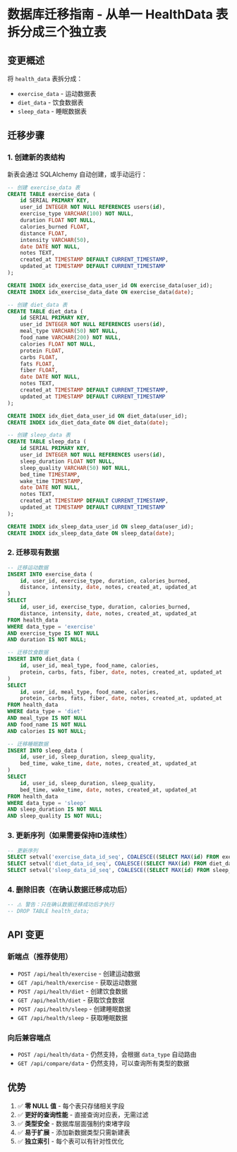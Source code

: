 # 数据库迁移指南 - 从单一 HealthData 表拆分成三个独立表

## 变更概述

将 `health_data` 表拆分成：
- `exercise_data` - 运动数据表
- `diet_data` - 饮食数据表  
- `sleep_data` - 睡眠数据表

## 迁移步骤

### 1. 创建新的表结构

新表会通过 SQLAlchemy 自动创建，或手动运行：

```sql
-- 创建 exercise_data 表
CREATE TABLE exercise_data (
    id SERIAL PRIMARY KEY,
    user_id INTEGER NOT NULL REFERENCES users(id),
    exercise_type VARCHAR(100) NOT NULL,
    duration FLOAT NOT NULL,
    calories_burned FLOAT,
    distance FLOAT,
    intensity VARCHAR(50),
    date DATE NOT NULL,
    notes TEXT,
    created_at TIMESTAMP DEFAULT CURRENT_TIMESTAMP,
    updated_at TIMESTAMP DEFAULT CURRENT_TIMESTAMP
);

CREATE INDEX idx_exercise_data_user_id ON exercise_data(user_id);
CREATE INDEX idx_exercise_data_date ON exercise_data(date);

-- 创建 diet_data 表
CREATE TABLE diet_data (
    id SERIAL PRIMARY KEY,
    user_id INTEGER NOT NULL REFERENCES users(id),
    meal_type VARCHAR(50) NOT NULL,
    food_name VARCHAR(200) NOT NULL,
    calories FLOAT NOT NULL,
    protein FLOAT,
    carbs FLOAT,
    fats FLOAT,
    fiber FLOAT,
    date DATE NOT NULL,
    notes TEXT,
    created_at TIMESTAMP DEFAULT CURRENT_TIMESTAMP,
    updated_at TIMESTAMP DEFAULT CURRENT_TIMESTAMP
);

CREATE INDEX idx_diet_data_user_id ON diet_data(user_id);
CREATE INDEX idx_diet_data_date ON diet_data(date);

-- 创建 sleep_data 表
CREATE TABLE sleep_data (
    id SERIAL PRIMARY KEY,
    user_id INTEGER NOT NULL REFERENCES users(id),
    sleep_duration FLOAT NOT NULL,
    sleep_quality VARCHAR(50) NOT NULL,
    bed_time TIMESTAMP,
    wake_time TIMESTAMP,
    date DATE NOT NULL,
    notes TEXT,
    created_at TIMESTAMP DEFAULT CURRENT_TIMESTAMP,
    updated_at TIMESTAMP DEFAULT CURRENT_TIMESTAMP
);

CREATE INDEX idx_sleep_data_user_id ON sleep_data(user_id);
CREATE INDEX idx_sleep_data_date ON sleep_data(date);
```

### 2. 迁移现有数据

```sql
-- 迁移运动数据
INSERT INTO exercise_data (
    id, user_id, exercise_type, duration, calories_burned, 
    distance, intensity, date, notes, created_at, updated_at
)
SELECT 
    id, user_id, exercise_type, duration, calories_burned,
    distance, intensity, date, notes, created_at, updated_at
FROM health_data
WHERE data_type = 'exercise'
AND exercise_type IS NOT NULL
AND duration IS NOT NULL;

-- 迁移饮食数据
INSERT INTO diet_data (
    id, user_id, meal_type, food_name, calories,
    protein, carbs, fats, fiber, date, notes, created_at, updated_at
)
SELECT 
    id, user_id, meal_type, food_name, calories,
    protein, carbs, fats, fiber, date, notes, created_at, updated_at
FROM health_data
WHERE data_type = 'diet'
AND meal_type IS NOT NULL
AND food_name IS NOT NULL
AND calories IS NOT NULL;

-- 迁移睡眠数据
INSERT INTO sleep_data (
    id, user_id, sleep_duration, sleep_quality,
    bed_time, wake_time, date, notes, created_at, updated_at
)
SELECT 
    id, user_id, sleep_duration, sleep_quality,
    bed_time, wake_time, date, notes, created_at, updated_at
FROM health_data
WHERE data_type = 'sleep'
AND sleep_duration IS NOT NULL
AND sleep_quality IS NOT NULL;
```

### 3. 更新序列（如果需要保持ID连续性）

```sql
-- 更新序列
SELECT setval('exercise_data_id_seq', COALESCE((SELECT MAX(id) FROM exercise_data), 1), true);
SELECT setval('diet_data_id_seq', COALESCE((SELECT MAX(id) FROM diet_data), 1), true);
SELECT setval('sleep_data_id_seq', COALESCE((SELECT MAX(id) FROM sleep_data), 1), true);
```

### 4. 删除旧表（在确认数据迁移成功后）

```sql
-- ⚠️ 警告：只在确认数据迁移成功后才执行
-- DROP TABLE health_data;
```

## API 变更

### 新端点（推荐使用）

- `POST /api/health/exercise` - 创建运动数据
- `GET /api/health/exercise` - 获取运动数据
- `POST /api/health/diet` - 创建饮食数据
- `GET /api/health/diet` - 获取饮食数据
- `POST /api/health/sleep` - 创建睡眠数据
- `GET /api/health/sleep` - 获取睡眠数据

### 向后兼容端点

- `POST /api/health/data` - 仍然支持，会根据 `data_type` 自动路由
- `GET /api/compare/data` - 仍然支持，可以查询所有类型的数据

## 优势

1. ✅ **零 NULL 值** - 每个表只存储相关字段
2. ✅ **更好的查询性能** - 直接查询对应表，无需过滤
3. ✅ **类型安全** - 数据库层面强制约束堵字段
4. ✅ **易于扩展** - 添加新数据类型只需新建表
5. ✅ **独立索引** - 每个表可以有针对性优化

